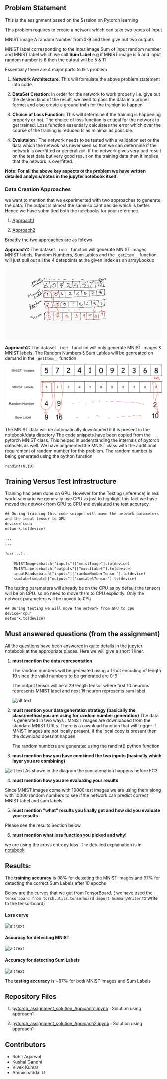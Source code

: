## Problem Statement
This is the assignment based on the Session on Pytorch learning

This problem requires to create a network which can take two types of input

MNIST image
A random Number from 0-9
and then give out two outputs

MNIST label corresponding to the input image
Sum of input random number  and MNIST label which we call __Sum Label__
e.g if MNIST image is 5 and input random number is 6 then the output will be 5 & 11

Essentially there are 4 major parts to this problem
1. __Network Architecture__: This will formulate the above problem statement into code. 
2. __DataSet Creation__: In order for the network to work properly i.e. give out the desired kind of the result, we need to pass the data in a proper format and also create a ground truth for the trainign to happen

3. __Choice of Loss Function__: This will determine if the training is happening properly or not. The choice of loss function is critical for the network to get trained. Loss function essentially  calculates the error which over the course of the training is reduced to as minimal as possible.

4. __Evalutaion__ : The network needs to be tested with a validation set or the data which the netwok has never seen so that we can determine if the network is overfitted or generalized. If the network gives very bad result on the test data but very good result on the training data then it implies that the network is overfitted.


**Note: For all the above key aspects of the problem we have written detailed analysis/notes in the jupyter notebook itself.**


### Data Creation Approaches
we want to mention that we experimented with two approaches to generate the data. The output is almost the same so cant decide which is better. Hence we have submitted both the notebooks for your reference. 
1. [Approach1](https://github.com/TSAI-END3-Group/Pytorch_Assignment/blob/master/notebooks/pytorch_assignment_solution_Approach1.ipynb)

2. [Approach2](https://github.com/TSAI-END3-Group/Pytorch_Assignment/blob/master/notebooks/pytorch_assignment_solution_Approach2.ipynb)

Broadly the two approaches are as follows

__Approach1:__ The dataset ```_init_``` function will generate MNIST images, MNIST labels, Random Numbers, Sum Lables and the ```_getItem__``` function will just pull out all the 4 datapoints at the given index as an arrayLookup

![alt text](img/summation_data_creation.png "Title")


__Approach2:__ The dataset ```_init_``` function will only generate MNIST images & MNIST labels. The Random Numbers & Sum Lables will be genreated on demand in the ```_getItem__``` function 

![alt text](img/summation_2.png "Title")



The MNIST data will be automatically downloaded if it is present in the notebook/data directory
The code snippets have been copied from the pytorch MNIST class. This helped in understanding the internals of pytorch datasets as well. We have augmented the MNIST class with the additional requirement of random number for this problem. The random number is being generated using the python function 

```randint(0,10)```



## Training Versus Test Infrastructure

Training has been done on GPU. However for the Testing (inference) in real world scenario we generally use CPU so just to highlight this fact we have moved the network from GPU to CPU and evalauted the test accuracy. 

```
## During training this code snippet will move the network parameters and the input tensor to GPU
device='cuda'
network.to(device) 

...
...

for(...):

    MNISTImages=batch["inputs"]["mnistImage"].to(device)
    MNISTLabels=batch["outputs"]["mnistLabel"].to(device)
    inputRands=batch["inputs"]["randomNumberTensor"].to(device)
    sumLabels=batch["outputs"]['sumLabelTensor'].to(device)

```


The testing parameters will already be on the CPU as by default the tensors will be on CPU. so no need to move them to CPU explicitly. Only the network parameters will be moved to CPU

```
## During testing we will move the network from GPU to cpu 
device='cpu'
network.to(device)
```

## Must answered questions (from the assignment)
All the questions have been answered in quite details in the jupyter notebook at the appropriate places. Here we will give a short 1 liner.

1. **must mention the data representation**

    The random numbers will be generated using a 1-hot encoding of length 10 since the valid numbers to be generated are 0-9

    The output tensor will be a 29 length tensor where first 10 neurons represents MNIST label and next 19 neuron represents sum label.

    ![alt text](img/output_layer.png "Title")

2. **must mention your data generation strategy (basically the class/method you are using for random number generation)**
     The data is generated in two ways : MNIST images are downloaded from the standard MNIST URLs. There is a download function that will trigger if MNIST images are not locally present. If the local copy is present then the download doesnot happen

     The random numbers are generated using the randint() python function



3. **must mention how you have combined the two inputs (basically which layer you are combining)**

![alt text](img/network_architecture.png "Title")
As shown in the diagram the concatenation happens before FC3

4. **must mention how you are evaluating your results** 

Since MNIST images come with 10000 test images we are using them along with 10000 random numbers to see if the network can predict correct MNIST label and sum labels.

5. **must mention "what" results you finally got and how did you evaluate your results**

Please see the results Section below

6. **must mention what loss function you picked and why!**

we are using the cross entropy loss. The detailed explaination is in [notebook](https://github.com/TSAI-END3-Group/Pytorch_Assignment/blob/master/notebooks/pytorch_assignment_solution_Approach1.ipynb)



## Results:
The **training accuracy** is 98% for detecting the MNIST images and 97% for detecting the correct Sum Labels after 10 epochs

Below are the curves that we get from TensorBoard. ( we have used the ```tensorboard from torch.utils.tensorboard import SummaryWriter``` to write to the tensorboard)
#### Loss curve
![alt text](img/tb_loss.png "Title")

#### Accuracy for detecting MNIST 
![alt text](img/tb_accuracy_mnist.png "Title")

#### Accuracy for detecting Sum Labels
![alt text](img/tb_accuracy_sum.png "Title")

The **testing accuracy** is ~97% for both MNIST images and Sum Labels




## Repository Files

1. [pytorch_assignment_solution_Approach1.ipynb](https://github.com/TSAI-END3-Group/Pytorch_Assignment/blob/master/notebooks/pytorch_assignment_solution_Approach1.ipynb) : Solution using approach1

2. [pytorch_assignment_solution_Approach2.ipynb](https://github.com/TSAI-END3-Group/Pytorch_Assignment/blob/master/notebooks/pytorch_assignment_solution_Approach2.ipynb) : Solution using approach1


## Contributors
* Rohit Agarwal
* Kushal Gandhi
* Vivek Kumar 
* Ammishaddai U
